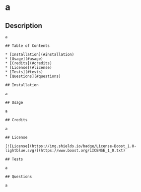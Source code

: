 # a
## Description
    
    a
    
    ## Table of Contents
    
    * [Installation](#installation)
    * [Usage](#usage)
    * [Credits](#credits)
    * [License](#license)
    * [Tests](#tests)
    * [Questions](#questions)
    
    ## Installation
    
    a
    
    ## Usage
    
    a
    
    ## Credits
    
    a
    
    ## License
    
    [![License](https://img.shields.io/badge/License-Boost_1.0-lightblue.svg)](https://www.boost.org/LICENSE_1_0.txt)
    
    ## Tests
    
    a
    
    ## Questions
    
    a
